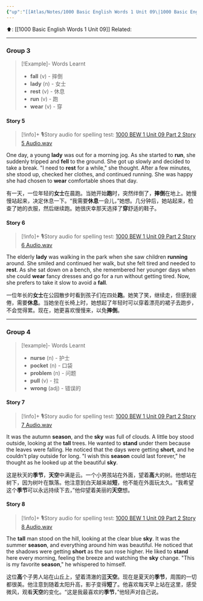 ```yaml
---
{"up":"[[Atlas/Notes/1000 Basic English Words 1 Unit 09\|1000 Basic English Words 1 Unit 09]]","dg-publish":true,"permalink":"/atlas/notes/1000-bew-1-unit-09-part-2-stories/","dgPassFrontmatter":true}
---
```


⬆️: [[1000 Basic English Words 1 Unit 09]]
Related: 

---
### Group 3

>[!Example]- Words Learnt
> - **fall** (v) - 摔倒
> - **lady** (n) - 女士
> - **rest** (v) - 休息
> - **run** (v) - 跑
> - **wear** (v) - 穿
#### Story 5

> [!info]+ 🎙️Story audio for spelling test: [1000 BEW 1 Unit 09 Part 2 Story 5 Audio.wav](https://drive.google.com/file/d/1sqip93ZKtro4u9aAQ2l2S49ZLGurLlGV/view?usp=drive_link)

One day, a young **lady** was out for a morning jog. As she started to **run**, she suddenly tripped and **fell** to the ground. She got up slowly and decided to take a break. "I need to **rest** for a while," she thought. After a few minutes, she stood up, checked her clothes, and continued running. She was happy she had chosen to **wear** comfortable shoes that day.

有一天，一位年轻的**女士**在晨跑。当她开始**跑**时，突然绊倒了，**摔倒**在地上。她慢慢站起来，决定休息一下。“我需要**休息**一会儿，”她想。几分钟后，她站起来，检查了她的衣服，然后继续跑。她很庆幸那天选择了**穿**舒适的鞋子。
#### Story 6

> [!info]+ 🎙️Story audio for spelling test: [1000 BEW 1 Unit 09 Part 2 Story 6 Audio.wav](https://drive.google.com/file/d/1K4b314ACT1oTBi9T6akbxeVGtZMoakM9/view?usp=drive_link)

The elderly **lady** was walking in the park when she saw children **running** around. She smiled and continued her walk, but she felt tired and needed to **rest**. As she sat down on a bench, she remembered her younger days when she could **wear** fancy dresses and go for a run without getting tired. Now, she prefers to take it slow to avoid a **fall**.

一位年长的**女士**在公园散步时看到孩子们在四处**跑**。她笑了笑，继续走，但感到疲倦，需要**休息**。当她坐在长椅上时，她想起了年轻时可以穿着漂亮的裙子去跑步，不会觉得累。现在，她更喜欢慢慢来，以免**摔倒**。

---
### Group 4

> [!example]- Words Learnt
> - **nurse** (n) - 护士
> - **pocket** (n) - 口袋
> - **problem** (n) - 问题
> - **pull** (v) - 拉
> - **wrong** (adj) - 错误的

#### Story 7

> [!info]+ 🎙️Story audio for spelling test: [1000 BEW 1 Unit 09 Part 2 Story 7 Audio.wav](https://drive.google.com/file/d/1PSZ_EwIgYgN3Qpgwo2qk6OLTIkUAwbXV/view?usp=drive_link)

It was the autumn **season**, and the **sky** was full of clouds. A little boy stood outside, looking at the **tall** trees. He wanted to **stand** under them because the leaves were falling. He noticed that the days were getting **short**, and he couldn't play outside for long. "I wish this **season** could last forever," he thought as he looked up at the beautiful **sky**.

这是秋天的**季节**，**天空**中满是云。一个小男孩站在外面，望着**高**大的树。他想站在树下，因为树叶在飘落。他注意到白天越来越**短**，他不能在外面玩太久。“我希望这个**季节**可以永远持续下去，”他仰望着美丽的**天空**想。
#### Story 8

> [!info]+ 🎙️Story audio for spelling test: [1000 BEW 1 Unit 09 Part 2 Story 8 Audio.wav](https://drive.google.com/file/d/1_slRi-2MnmeI8gzWDNQZ2ADmJnYzWuCa/view?usp=drive_link)

The **tall** man stood on the hill, looking at the clear blue **sky**. It was the summer **season**, and everything around him was beautiful. He noticed that the shadows were getting **short** as the sun rose higher. He liked to **stand** here every morning, feeling the breeze and watching the **sky** change. "This is my favorite **season**," he whispered to himself.

这位**高**个子男人站在山丘上，望着清澈的蓝**天空**。现在是夏天的**季节**，周围的一切都很美。他注意到随着太阳升高，影子变得**短**了。他喜欢每天早上站在这里，感受微风，观看**天空**的变化。“这是我最喜欢的**季节**，”他轻声对自己说。